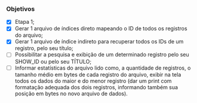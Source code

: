 ### Objetivos
- [x] Etapa 1;
- [x] Gerar 1 arquivo de índices direto mapeando o ID de todos os registros do arquivo;
- [x] Gerar 1 arquivo de índice indireto para recuperar todos os IDs de um registro, pelo seu título;
- [ ] Possibilitar a pesquisa e exibição de um determinado registro pelo seu SHOW_ID ou pelo seu TÍTULO;
- [ ] Informar estatísticas do arquivo lido como, a quantidade de registros, o tamanho médio em
 bytes de cada registro do arquivo, exibir na tela todos os dados do maior e do menor registro
 (dar um print com formatação adequada dos dois registros, informando também sua posição
 em bytes no novo arquivo de dados).
